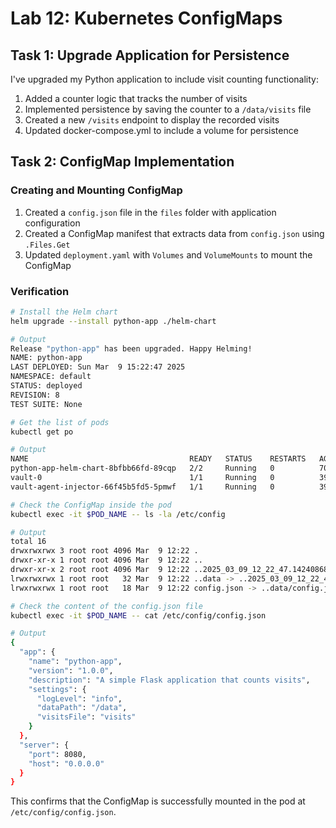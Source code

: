 # Lab 12: Kubernetes ConfigMaps

## Task 1: Upgrade Application for Persistence

I've upgraded my Python application to include visit counting functionality:

1. Added a counter logic that tracks the number of visits
2. Implemented persistence by saving the counter to a `/data/visits` file
3. Created a new `/visits` endpoint to display the recorded visits
4. Updated docker-compose.yml to include a volume for persistence

## Task 2: ConfigMap Implementation

### Creating and Mounting ConfigMap

1. Created a `config.json` file in the `files` folder with application configuration
2. Created a ConfigMap manifest that extracts data from `config.json` using `.Files.Get`
3. Updated `deployment.yaml` with `Volumes` and `VolumeMounts` to mount the ConfigMap

### Verification

```bash
# Install the Helm chart
helm upgrade --install python-app ./helm-chart

# Output
Release "python-app" has been upgraded. Happy Helming!
NAME: python-app
LAST DEPLOYED: Sun Mar  9 15:22:47 2025
NAMESPACE: default
STATUS: deployed
REVISION: 8
TEST SUITE: None

# Get the list of pods
kubectl get po

# Output
NAME                                    READY   STATUS    RESTARTS   AGE
python-app-helm-chart-8bfbb66fd-89cqp   2/2     Running   0          70s
vault-0                                 1/1     Running   0          39m
vault-agent-injector-66f45b5fd5-5pmwf   1/1     Running   0          39m

# Check the ConfigMap inside the pod
kubectl exec -it $POD_NAME -- ls -la /etc/config

# Output
total 16
drwxrwxrwx 3 root root 4096 Mar  9 12:22 .
drwxr-xr-x 1 root root 4096 Mar  9 12:22 ..
drwxr-xr-x 2 root root 4096 Mar  9 12:22 ..2025_03_09_12_22_47.1424086879
lrwxrwxrwx 1 root root   32 Mar  9 12:22 ..data -> ..2025_03_09_12_22_47.1424086879
lrwxrwxrwx 1 root root   18 Mar  9 12:22 config.json -> ..data/config.json

# Check the content of the config.json file
kubectl exec -it $POD_NAME -- cat /etc/config/config.json

# Output
{
  "app": {
    "name": "python-app",
    "version": "1.0.0",
    "description": "A simple Flask application that counts visits",
    "settings": {
      "logLevel": "info",
      "dataPath": "/data",
      "visitsFile": "visits"
    }
  },
  "server": {
    "port": 8080,
    "host": "0.0.0.0"
  }
}
```

This confirms that the ConfigMap is successfully mounted in the pod at `/etc/config/config.json`.
